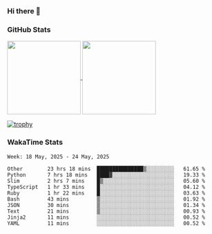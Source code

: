 ### Hi there 👋

### GitHub Stats

<a href="https://github.com/anuraghazra/github-readme-stats">
  <img align="center" height="170px" src="https://github-readme-stats.vercel.app/api/top-langs/?username=tksfjt1024&layout=compact&count_private=true&show_icons=true&show_icons=true&theme=graywhite" />
</a>
<a href="https://github.com/anuraghazra/github-readme-stats">
  <img align="center" height="170px" src="https://github-readme-stats.vercel.app/api?username=tksfjt1024&count_private=true&show_icons=true&show_icons=true&theme=graywhite" />
</a>

[![trophy](https://github-profile-trophy.vercel.app/?username=tksfjt1024)](https://github.com/ryo-ma/github-profile-trophy)

### WakaTime Stats

<!--START_SECTION:waka-->
```text
Week: 18 May, 2025 - 24 May, 2025

Other        23 hrs 18 mins  ███████████████▒░░░░░░░░░   61.65 % 
Python       7 hrs 18 mins   ████▓░░░░░░░░░░░░░░░░░░░░   19.33 % 
Slim         2 hrs 7 mins    █▒░░░░░░░░░░░░░░░░░░░░░░░   05.60 % 
TypeScript   1 hr 33 mins    █░░░░░░░░░░░░░░░░░░░░░░░░   04.12 % 
Ruby         1 hr 22 mins    █░░░░░░░░░░░░░░░░░░░░░░░░   03.63 % 
Bash         43 mins         ▒░░░░░░░░░░░░░░░░░░░░░░░░   01.92 % 
JSON         30 mins         ▒░░░░░░░░░░░░░░░░░░░░░░░░   01.34 % 
Text         21 mins         ▒░░░░░░░░░░░░░░░░░░░░░░░░   00.93 % 
Jinja2       11 mins         ░░░░░░░░░░░░░░░░░░░░░░░░░   00.52 % 
YAML         11 mins         ░░░░░░░░░░░░░░░░░░░░░░░░░   00.52 % 
```
<!--END_SECTION:waka-->
